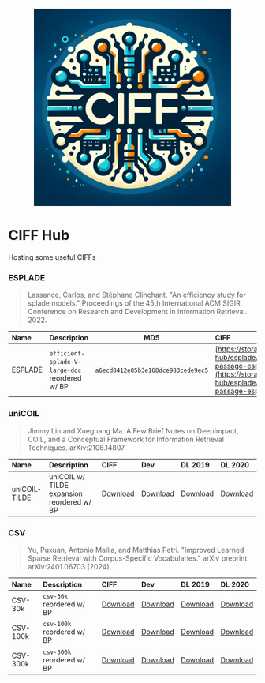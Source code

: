 <p align="center"><img src="logo.webp" width="400px"></p>

# CIFF Hub
Hosting some useful CIFFs 

### ESPLADE

> Lassance, Carlos, and Stéphane Clinchant. "An efficiency study for splade models." Proceedings of the 45th International ACM SIGIR Conference on Research and Development in Information Retrieval. 2022.

| Name | Description | MD5 | CIFF |
|:-----------|:--------------|-----|:---------|
| ESPLADE   | `efficient-splade-V-large-doc` reordered w/ BP  | `a6ecd8412e85b3e168dce983cede9ec5` | [https://storage.googleapis.com/ciff-hub/esplade/ciff/bp-msmarco-passage-esplade-quantized.ciff](https://storage.googleapis.com/ciff-hub/esplade/ciff/bp-msmarco-passage-esplade-quantized.ciff)|


### uniCOIL

> Jimmy Lin and Xueguang Ma. A Few Brief Notes on DeepImpact, COIL, and a Conceptual Framework for Information Retrieval Techniques. arXiv:2106.14807.

| Name | Description |  CIFF | Dev | DL 2019 | DL 2020 |
|:-----------|:--------------|:---------|:---------|:---------|:---------|
| uniCOIL-TILDE   | uniCOIL w/ TILDE expansion reordered w/ BP  | [Download]()| [Download]()| [Download]()| [Download]()|

### CSV

> Yu, Puxuan, Antonio Mallia, and Matthias Petri. "Improved Learned Sparse Retrieval with Corpus-Specific Vocabularies." arXiv preprint arXiv:2401.06703 (2024).

| Name | Description |  CIFF | Dev | DL 2019 | DL 2020 |
|:-----------|:--------------|:---------|:---------|:---------|:---------|
| CSV-30k   | `csv-30k` reordered w/ BP   | [Download](https://storage.googleapis.com/ciff-hub/csv-30k/ciff/bp-csv-30k.ciff)| [Download](https://storage.googleapis.com/ciff-hub/csv-30k/queries/dev.pisa) | [Download](https://storage.googleapis.com/ciff-hub/csv-30k/queries/dl19.pisa) | [Download](https://storage.googleapis.com/ciff-hub/csv-30k/queries/dl20.pisa )|
| CSV-100k   | `csv-100k` reordered w/ BP  | [Download](https://storage.googleapis.com/ciff-hub/csv-100k/ciff/bp-csv-100k-quantized.ciff)| [Download](https://storage.googleapis.com/ciff-hub/csv-100k/queries/dev.pisa) | [Download](https://storage.googleapis.com/ciff-hub/csv-100k/queries/dl19.pisa) | [Download](https://storage.googleapis.com/ciff-hub/csv-100k/queries/dl20.pisa )|
| CSV-300k   | `csv-300k` reordered w/ BP  | [Download](https://storage.googleapis.com/ciff-hub/csv-300k/ciff/bp-csv-300k-quantized.ciff)| [Download](https://storage.googleapis.com/ciff-hub/csv-300k/queries/dev.pisa) | [Download](https://storage.googleapis.com/ciff-hub/csv-300k/queries/dl19.pisa) | [Download](https://storage.googleapis.com/ciff-hub/csv-300k/queries/dl20.pisa )|
